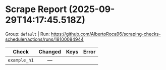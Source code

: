 # Scrape Report (2025-09-29T14:17:45.518Z)

Group: `default`  |  Run: https://github.com/AlbertoRoca96/scraping-checks-scheduler/actions/runs/18100084944

| Check | Changed | Keys | Error |
|---|:---:|:--|:--|
| `example_h1` | — |  |  |
